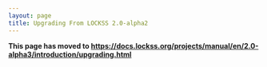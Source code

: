 ```yaml
---
layout: page
title: Upgrading From LOCKSS 2.0-alpha2
---
```


**This page has moved to <https://docs.lockss.org/projects/manual/en/2.0-alpha3/introduction/upgrading.html>**
